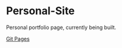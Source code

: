 # Personal-Site

Personal portfolio page, currently being built. 

[Git Pages](https://bippserino.github.io/Personal-Site/)
